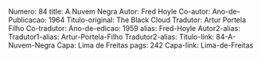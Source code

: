 Numero: 84
title: A Nuvem Negra
Autor: Fred Hoyle
Co-autor: 
Ano-de-Publicacao: 1964
Titulo-original: The Black Cloud
Tradutor: Artur Portela Filho
Co-tradutor: 
Ano-de-edicao: 1959
alias: Fred-Hoyle
Autor2-alias: 
Tradutor1-alias: Artur-Portela-Filho
Tradutor2-alias: 
Titulo-link: 84-A-Nuvem-Negra
Capa: Lima de Freitas
pags: 242
Capa-link: Lima-de-Freitas